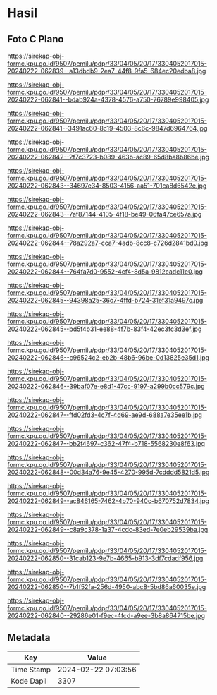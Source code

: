 # Hasil

## Foto C Plano

https://sirekap-obj-formc.kpu.go.id/9507/pemilu/pdpr/33/04/05/20/17/3304052017015-20240222-062839--a13dbdb9-2ea7-44f8-9fa5-684ec20edba8.jpg

https://sirekap-obj-formc.kpu.go.id/9507/pemilu/pdpr/33/04/05/20/17/3304052017015-20240222-062841--bdab924a-4378-4576-a750-76789e998405.jpg

https://sirekap-obj-formc.kpu.go.id/9507/pemilu/pdpr/33/04/05/20/17/3304052017015-20240222-062841--3491ac60-8c19-4503-8c6c-9847d6964764.jpg

https://sirekap-obj-formc.kpu.go.id/9507/pemilu/pdpr/33/04/05/20/17/3304052017015-20240222-062842--2f7c3723-b089-463b-ac89-65d8ba8b86be.jpg

https://sirekap-obj-formc.kpu.go.id/9507/pemilu/pdpr/33/04/05/20/17/3304052017015-20240222-062843--34697e34-8503-4156-aa51-701ca8d6542e.jpg

https://sirekap-obj-formc.kpu.go.id/9507/pemilu/pdpr/33/04/05/20/17/3304052017015-20240222-062843--7af87144-4105-4f18-be49-06fa47ce657a.jpg

https://sirekap-obj-formc.kpu.go.id/9507/pemilu/pdpr/33/04/05/20/17/3304052017015-20240222-062844--78a292a7-cca7-4adb-8cc8-c726d2841bd0.jpg

https://sirekap-obj-formc.kpu.go.id/9507/pemilu/pdpr/33/04/05/20/17/3304052017015-20240222-062844--764fa7d0-9552-4cf4-8d5a-9812cadc11e0.jpg

https://sirekap-obj-formc.kpu.go.id/9507/pemilu/pdpr/33/04/05/20/17/3304052017015-20240222-062845--94398a25-36c7-4ffd-b724-31ef31a9497c.jpg

https://sirekap-obj-formc.kpu.go.id/9507/pemilu/pdpr/33/04/05/20/17/3304052017015-20240222-062845--bd5f4b31-ee88-4f7b-83f4-42ec3fc3d3ef.jpg

https://sirekap-obj-formc.kpu.go.id/9507/pemilu/pdpr/33/04/05/20/17/3304052017015-20240222-062846--c96524c2-eb2b-48b6-96be-0d13825e35d1.jpg

https://sirekap-obj-formc.kpu.go.id/9507/pemilu/pdpr/33/04/05/20/17/3304052017015-20240222-062846--39baf07e-e8d1-47cc-9197-a299b0cc579c.jpg

https://sirekap-obj-formc.kpu.go.id/9507/pemilu/pdpr/33/04/05/20/17/3304052017015-20240222-062847--ffd02fd3-4c7f-4d69-ae9d-688a7e35ee1b.jpg

https://sirekap-obj-formc.kpu.go.id/9507/pemilu/pdpr/33/04/05/20/17/3304052017015-20240222-062847--bb2f4697-c362-47f4-b718-5568230e8f63.jpg

https://sirekap-obj-formc.kpu.go.id/9507/pemilu/pdpr/33/04/05/20/17/3304052017015-20240222-062848--00d34a76-9e45-4270-995d-7cdddd5821d5.jpg

https://sirekap-obj-formc.kpu.go.id/9507/pemilu/pdpr/33/04/05/20/17/3304052017015-20240222-062849--ac846165-7462-4b70-940c-b670752d7834.jpg

https://sirekap-obj-formc.kpu.go.id/9507/pemilu/pdpr/33/04/05/20/17/3304052017015-20240222-062849--c8a9c378-1a37-4cdc-83ed-7e0eb29539ba.jpg

https://sirekap-obj-formc.kpu.go.id/9507/pemilu/pdpr/33/04/05/20/17/3304052017015-20240222-062850--31cab123-9e7b-4665-b913-3df7cdadf956.jpg

https://sirekap-obj-formc.kpu.go.id/9507/pemilu/pdpr/33/04/05/20/17/3304052017015-20240222-062850--7b1f52fa-256d-4950-abc8-5bd86a60035e.jpg

https://sirekap-obj-formc.kpu.go.id/9507/pemilu/pdpr/33/04/05/20/17/3304052017015-20240222-062840--29286e01-f9ec-4fcd-a9ee-3b8a864715be.jpg


## Metadata

| Key        | Value               |
| ---------- | ------------------- |
| Time Stamp | 2024-02-22 07:03:56 |
| Kode Dapil | 3307                |



